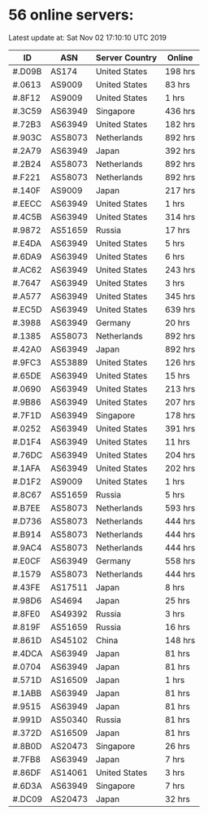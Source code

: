 # 56 online servers:

Latest update at: Sat Nov 02 17:10:10 UTC 2019

| ID | ASN | Server Country | Online |
| -- | --- | -------------- | ------ |
| #.D09B | AS174 | United States | 198 hrs |
| #.0613 | AS9009 | United States | 83 hrs |
| #.8F12 | AS9009 | United States | 1 hrs |
| #.3C59 | AS63949 | Singapore | 436 hrs |
| #.72B3 | AS63949 | United States | 182 hrs |
| #.903C | AS58073 | Netherlands | 892 hrs |
| #.2A79 | AS63949 | Japan | 392 hrs |
| #.2B24 | AS58073 | Netherlands | 892 hrs |
| #.F221 | AS58073 | Netherlands | 892 hrs |
| #.140F | AS9009 | Japan | 217 hrs |
| #.EECC | AS63949 | United States | 1 hrs |
| #.4C5B | AS63949 | United States | 314 hrs |
| #.9872 | AS51659 | Russia | 17 hrs |
| #.E4DA | AS63949 | United States | 5 hrs |
| #.6DA9 | AS63949 | United States | 6 hrs |
| #.AC62 | AS63949 | United States | 243 hrs |
| #.7647 | AS63949 | United States | 3 hrs |
| #.A577 | AS63949 | United States | 345 hrs |
| #.EC5D | AS63949 | United States | 639 hrs |
| #.3988 | AS63949 | Germany | 20 hrs |
| #.1385 | AS58073 | Netherlands | 892 hrs |
| #.42A0 | AS63949 | Japan | 892 hrs |
| #.9FC3 | AS53889 | United States | 126 hrs |
| #.65DE | AS63949 | United States | 15 hrs |
| #.0690 | AS63949 | United States | 213 hrs |
| #.9B86 | AS63949 | United States | 207 hrs |
| #.7F1D | AS63949 | Singapore | 178 hrs |
| #.0252 | AS63949 | United States | 391 hrs |
| #.D1F4 | AS63949 | United States | 11 hrs |
| #.76DC | AS63949 | United States | 204 hrs |
| #.1AFA | AS63949 | United States | 202 hrs |
| #.D1F2 | AS9009 | United States | 1 hrs |
| #.8C67 | AS51659 | Russia | 5 hrs |
| #.B7EE | AS58073 | Netherlands | 593 hrs |
| #.D736 | AS58073 | Netherlands | 444 hrs |
| #.B914 | AS58073 | Netherlands | 444 hrs |
| #.9AC4 | AS58073 | Netherlands | 444 hrs |
| #.E0CF | AS63949 | Germany | 558 hrs |
| #.1579 | AS58073 | Netherlands | 444 hrs |
| #.43FE | AS17511 | Japan | 8 hrs |
| #.98D6 | AS4694 | Japan | 25 hrs |
| #.8FE0 | AS49392 | Russia | 3 hrs |
| #.819F | AS51659 | Russia | 16 hrs |
| #.861D | AS45102 | China | 148 hrs |
| #.4DCA | AS63949 | Japan | 81 hrs |
| #.0704 | AS63949 | Japan | 81 hrs |
| #.571D | AS16509 | Japan | 1 hrs |
| #.1ABB | AS63949 | Japan | 81 hrs |
| #.9515 | AS63949 | Japan | 81 hrs |
| #.991D | AS50340 | Russia | 81 hrs |
| #.372D | AS16509 | Japan | 81 hrs |
| #.8B0D | AS20473 | Singapore | 26 hrs |
| #.7FB8 | AS63949 | Japan | 7 hrs |
| #.86DF | AS14061 | United States | 3 hrs |
| #.6D3A | AS63949 | Singapore | 7 hrs |
| #.DC09 | AS20473 | Japan | 32 hrs |

